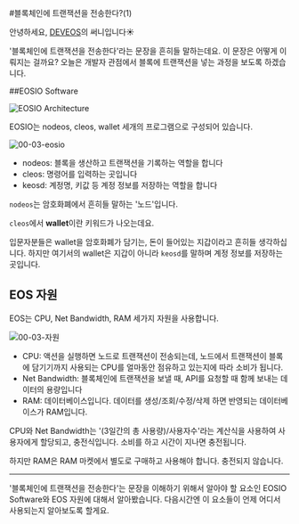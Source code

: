 #블록체인에 트랜잭션을 전송한다?(1)

안녕하세요, [DEVEOS](https://deveos.org/)의 써니입니다☀️



'블록체인에 트랜잭션을 전송한다'라는 문장을 흔히들 말하는데요. 이 문장은 어떻게 이뤄지는 걸까요? 오늘은 개발자 관점에서 블록에 트랜잭션을 넣는 과정을 보도록 하겠습니다.





##EOSIO Software

![EOSIO Architecture](https://files.readme.io/582e059-411_DevRelations_NodeosGraphic_Option3.png)

EOSIO는 nodeos, cleos, wallet 세개의 프로그램으로 구성되어 있습니다.



![00-03-eosio](/Users/sunny/deveos/posts/img/00-03-eosio.png)

- nodeos: 블록을 생산하고 트랜잭션을 기록하는 역할을 합니다
- cleos: 명령어를 입력하는 곳입니다
- keosd: 계정명, 키값 등 계정 정보를 저장하는 역할을 합니다



`nodeos`는 암호화폐에서 흔히들 말하는 '노드'입니다.



`cleos`에서 **wallet**이란 키워드가 나오는데요. 

입문자분들은 wallet을 암호화폐가 담기는, 돈이 들어있는 지갑이라고 흔히들 생각하십니다. 하지만 여기서의 wallet은 지갑이 아니라 `keosd`를 말하며 계정 정보를 저장하는 곳입니다.





## EOS 자원

EOS는 CPU, Net Bandwidth, RAM 세가지 자원을 사용합니다.



![00-03-자원](/Users/sunny/deveos/posts/img/00-03-자원.png)

- CPU: 액션을 실행하면 노드로 트랜잭션이 전송되는데, 노드에서 트랜잭션이 블록에 담기기까지 사용되는 CPU를 얼마동안 점유하고 있는지에 따라 소비가 됩니다.
- Net Bandwidth: 블록체인에 트랜잭션을 보낼 때, API를 요청할 때 함께 보내는 데이터의 용량입니다
- RAM: 데이터베이스입니다. 데이터를 생성/조회/수정/삭제 하면 반영되는 데이터베이스가 RAM입니다.



CPU와 Net Bandwidth는 '(3일간의 총 사용량)/사용자수'라는 계산식을 사용하여 사용자에게 할당되고, 충전식입니다. 소비를 하고 시간이 지나면 충전됩니다.

하지만 RAM은 RAM 마켓에서 별도로 구매하고 사용해야 합니다. 충전되지 않습니다.





---

'블록체인에 트랜잭션을 전송한다'는 문장을 이해하기 위해서 알아야 할 요소인 EOSIO Software와 EOS 자원에 대해서 알아봤습니다. 다음시간엔 이 요소들이 언제 어디서 사용되는지 알아보도록 할게요.
